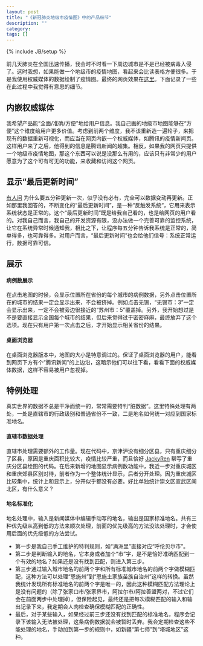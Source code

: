 ```yaml
---
layout: post
title: "《新冠肺炎地级市疫情图》中的产品细节"
description: ""
category: 
tags: []
---
```

{% include JB/setup %}


前几天肺炎在全国迅速传播，我会时不时看一下周边城市是不是已经被病毒入侵了。这时我想，如果能做一个地级市的疫情地图，看起来会比读表格方便很多。于是我使用权威媒体的数据绘制了疫情图。最终的网页效果在[这里](https://lispczz.github.io/pneumonia/)。下面记录了一些在此过程中我觉得有意思的细节。

## 内嵌权威媒体
我希望产品能“全面/准确/方便”地给用户信息。我自己画的地级市地图能够在“方便”这个维度给用户更多价值。考虑到前两个维度，我不该重新造一遍轮子，来把现有的数据重新可视化，而应当在网页内嵌一个权威媒体，如腾讯的疫情新闻页。这样用户来了之后，他得到的信息是腾讯新闻的超集。相反，如果我的网页只提供一个地级市疫情地图，那这个东西可以说是没那么有用的，应该只有非常少的用户愿意为了这个可有可无的功能，来收藏和访问这个网页。

## 显示“最后更新时间”

[有人问](https://github.com/lispczz/pneumonia/issues/5) 为什么要五分钟更新一次，似乎没有必有，完全可以数据变动再更新。正如那里我回答的，不断变化的“最后更新时间”，是一种“反触发系统“，它用来表示系统状态是正常的。这个“最后更新时间”既是给我自己看的，也是给网页的用户看的。对我自己而言，我自己的开发资源有限，没办法做一个完善可靠的监控系统，让它在系统异常时候通知我，相比之下，让程序每五分钟告诉我系统是正常的，简单得多，也可靠得多。对用户而言，“最后更新时间”也会给他们信号：系统正常运行，数据可靠可信。

## 展示

#### 病例数展示
在点击地图的时候，会显示位置所在省份的每个城市的病例数据，另外点击位置所在的城市的结果一定会显示出来，不会被挤掉。例如点击无锡，“无锡市：3”一定会显示出来，一定不会被旁边很接近的“苏州市：5”覆盖掉。另外，我开始想过是不是要直接显示全国每个城市的结果，但后来觉得过于密密麻麻，最终放弃了这个选项。现在只有用户第一次点击之后，才开始显示相关省份的结果。  
#### 桌面浏览器 
在桌面浏览器版本中，地图的大小是特意调过的。保证了桌面浏览器的用户，能看到网页下方有个“腾讯新闻”的上边沿，这暗示他们可以往下看，看看下面的权威媒体数据，这样不容易被用户忽视掉。

## 特例处理
真实世界的数据不总是干净而统一的，常常需要特判“脏数据”。这里特殊处理有两处，一处是直辖市的行政级别和普通省份不一致，二是地名如何统一对应到国家标准地名。

#### 直辖市数据处理
直辖市处理需要额外的工作量。现在代码中，京津沪没有细分区县，只有重庆细分了区县，原因是重庆面积比较大，疫情比较严重，而且恰好 [JackyRen](https://github.com/JackyRen) 帮写了重庆分区县绘图的代码。在后来新增的地图显示病例数功能中，我近一步对重庆城区和重庆郊县区别对待，前者作为一个整体统计显示，后者分开处理。因为重庆城区比较集中，统计上和显示上，分开似乎都没有必要。好比单独统计崇文区宣武区闸北区，有什么意义？

#### 地名标准化

地名处理中，输入是新闻媒体中编辑手动写的地名，输出是国家标准地名。共有三种优先级从高到低的方法来顺次处理，前面的优先级高的方法没法处理时，才会使用后面的优先级低的方法尝试。

* 第一步是我自己手工维护的特判规则，如“满洲里”直接对应“呼伦贝尔市”。
* 第二步是判断输入的地名，它本身或者加个“市”字，是不是恰好准确匹配到一个有效的地名？如果还是没有找到匹配，则进入第三步。
* 第三步通过输入城市地名的前两个字和所有标准城市地名的前两个字做模糊匹配，这种方法可以处理“恩施州”到“恩施土家族苗族自治州”这样的转换。虽然我统计发现所有标准地名的前两个字是唯一的，因此这种模糊匹配方法理论上是没有问题的（除了张家口市/张家界市，阿拉尔市/阿拉善盟两对，不过它们会在前面两步中处理掉），但保险起见，最终还是把每次模糊匹配的输入和输出记录下来，我定期会人肉检查确保模糊匹配的正确性。
* 最后，对于某些输入，如果经过前三步还没有找到匹配的标准地名，程序会记录下该输入无法被处理，这条病例数据就会被暂时丢弃。我会定期检查这些不能处理的地名，手动加到第一步的规则中，如新疆“第七师”到“塔城地区”这种。

